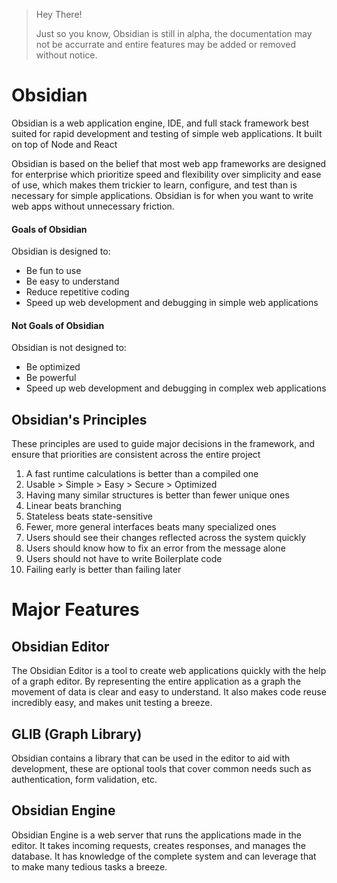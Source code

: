 > Hey There!
>
> Just so you know, Obsidian is still in alpha, the documentation may not be accurrate and entire features may be added or removed without notice.

# Obsidian

Obsidian is a web application engine, IDE, and full stack framework best suited for rapid development and testing of simple web applications.
It built on top of Node and React

Obsidian is based on the belief that most web app frameworks are designed for enterprise which prioritize
speed and flexibility over simplicity and ease of use, which makes them trickier to learn,
configure, and test than is necessary for simple applications. Obsidian is for when you want to write
web apps without unnecessary friction.

#### Goals of Obsidian

Obsidian is designed to:

- Be fun to use
- Be easy to understand
- Reduce repetitive coding
- Speed up web development and debugging in simple web applications

#### Not Goals of Obsidian

Obsidian is not designed to:

- Be optimized
- Be powerful
- Speed up web development and debugging in complex web applications

## Obsidian's Principles

These principles are used to guide major decisions in the framework, and ensure that priorities are consistent across
the entire project

1. A fast runtime calculations is better than a compiled one 
2. Usable > Simple > Easy > Secure > Optimized
3. Having many similar structures is better than fewer unique ones
4. Linear beats branching
5. Stateless beats state-sensitive
6. Fewer, more general interfaces beats many specialized ones
7. Users should see their changes reflected across the system quickly
8. Users should know how to fix an error from the message alone
9. Users should not have to write Boilerplate code
10. Failing early is better than failing later

# Major Features

## Obsidian Editor

The Obsidian Editor is a tool to create web applications quickly with the help of a graph editor.
By representing the entire application as a graph the movement of data is clear and easy to understand. It
also makes code reuse incredibly easy, and makes unit testing a breeze.

## GLIB (Graph Library)

Obsidian contains a library that can be used in the editor to aid with development, these are optional tools
that cover common needs such as authentication, form validation, etc. 

## Obsidian Engine

Obsidian Engine is a web server that runs the applications made in the editor. It takes incoming requests, 
creates responses, and manages the database. It has knowledge of the complete system and can leverage that
to make many tedious tasks a breeze.

